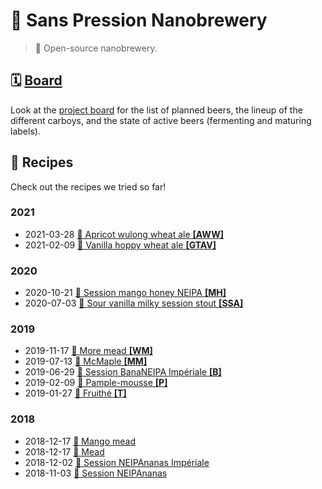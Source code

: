 # 🍻 Sans Pression Nanobrewery

> 📝 Open-source nanobrewery.

## 🗓 [Board][board]

Look at the [project board][board] for the list of planned beers, the
lineup of the different carboys, and the state of active beers
(fermenting and maturing labels).

[board]: https://github.com/valeriangalliat/sans-pression/projects/1

## 📖 Recipes

Check out the recipes we tried so far!

### 2021

* 2021-03-28 [🍑 Apricot wulong wheat ale **[AWW]**](2021/2021-03-28-apricot-wulong-wheat-ale.md)
* 2021-02-09 [🍦 Vanilla hoppy wheat ale **[GTAV]**](2021/2021-02-09-vanilla-hoppy-wheat-ale.md)

### 2020

* 2020-10-21 [🥭 Session mango honey NEIPA **[MH]**](2020/2020-10-21-session-mango-honey-neipa.md)
* 2020-07-03 [🦉 Sour vanilla milky session stout **[SSA]**](2020/2020-07-03-sour-vanilla-milky-session-stout.md)

### 2019

* 2019-11-17 [🍯 More mead **[WM]**](2019/2019-11-17-more-mead.md)
* 2019-07-13 [🍁 McMaple **[MM]**](2019/2019-07-13-mcmaple.md)
* 2019-06-29 [🍌 Session BanaNEIPA Impériale **[B]**](2019/2019-06-29-session-bananeipa-imperiale.md)
* 2019-02-09 [🍊 Pample-mousse **[P]**](2019/2019-02-09-pample-mousse.md)
* 2019-01-27 [🦜 Fruithé **[T]**](2019/2019-01-27-fruithe.md)

### 2018

* 2018-12-17 [🥭 Mango mead](2018/2018-12-17-mango-mead.md)
* 2018-12-17 [🐝 Mead](2018/2018-12-17-mead.md)
* 2018-12-02 [🍍 Session NEIPAnanas Impériale](2018/2018-12-02-session-neipananas-imperiale.md)
* 2018-11-03 [🍍 Session NEIPAnanas](2018/2018-11-03-session-neipananas.md)
